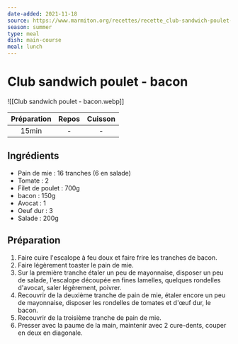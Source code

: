 ```yaml
---
date-added: 2021-11-18
source: https://www.marmiton.org/recettes/recette_club-sandwich-poulet-bacon_41357.aspx
season: summer
type: meal
dish: main-course
meal: lunch
---
```


# Club sandwich poulet - bacon

![[Club sandwich poulet - bacon.webp]]

| Préparation | Repos | Cuisson |
|:-----------:|:-----:|:-------:|
|    15min    |   -   |    -    |

## Ingrédients

- Pain de mie : 16 tranches (6 en salade)
- Tomate : 2
- Filet de poulet : 700g
- bacon : 150g
- Avocat : 1
- Oeuf dur : 3
- Salade : 200g

## Préparation

1. Faire cuire l'escalope à feu doux et faire frire les tranches de bacon.
2. Faire légèrement toaster le pain de mie.
3. Sur la première tranche étaler un peu de mayonnaise, disposer un peu de salade, l'escalope découpée en fines lamelles, quelques rondelles d'avocat, saler légèrement, poivrer.
4. Recouvrir de la deuxième tranche de pain de mie, étaler encore un peu de mayonnaise, disposer les rondelles de tomates et d'œuf dur, le bacon.
5. Recouvrir de la troisième tranche de pain de mie.
6. Presser avec la paume de la main, maintenir avec 2 cure-dents, couper en deux en diagonale.
